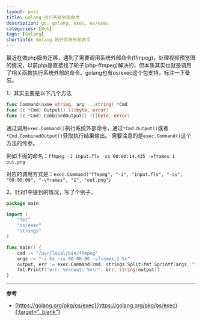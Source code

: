 ```yaml
---
layout: post
title: Golang 执行系统外部命令
description: go, golang, exec, os/exec
categories: [Web]
tags: [Golang]
shortinfo: Golang 执行系统外部命令
---
```


最近在做php服务迁移，遇到了需要调用系统外部命令(ffmpeg)，处理视频预览图的情况，以前php是直接找了轮子(php-ffmpeg)解决的，但本质其实也就是调用了相关函数执行系统外部的命令。golang也有os/exec这个包支持，标注一下备忘。

1、其实主要是以下几个方法
```go
func Command(name string, arg ...string) *Cmd
func (c *Cmd) Output() ([]byte, error)
func (c *Cmd) CombinedOutput() ([]byte, error)
```
通过调用```exec.Command()```执行系统外部命令，通过```*Cmd.Output()```或者```*Cmd.CombinedOutput()```获取执行结果输出。
需要注意的是```exec.Command()```这个方法的传参。

例如下面的命名：```ffmpeg -i input.flv -ss 00:00:14.435 -vframes 1 out.png```

对应的调用方式是：```exec.Command("ffmpeg", "-i", "input.flv", "-ss", "00:00:00", "-vframes", "1", "out.png")```

2、针对1中提到的情况，写了个例子。
```go
package main

import (
    "fmt"
    "os/exec"
    "strings"
)

func main() {
    cmd := "/usr/local/bin/ffmpeg"
    args := "-i %s -ss 00:00:00 -vframes 1 %s"
    output, err := exec.Command(cmd, strings.Split(fmt.Sprintf(args, "input.flv", "out.png"), " ")...).CombinedOutput()
    fmt.Printf("err: %v\nout: %v\n", err, string(output))
}

```

---

**参考**

* [https://golang.org/pkg/os/exec](https://golang.org/pkg/os/exec){:target="_blank"}

